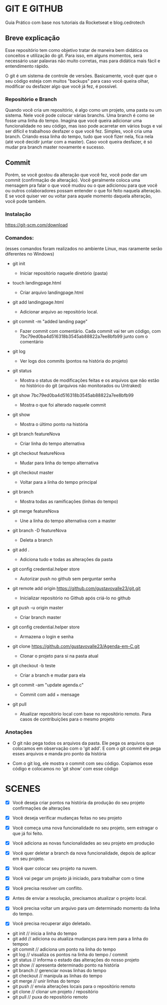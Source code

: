 # GIT E GITHUB

Guia Prático com base nos tutoriais da Rocketseat e blog.cedrotech


## Breve explicação
Esse repositório tem como objetivo tratar de maneira bem didática os conceitos e utilização do git. Para isso, em alguns momentos, será necessário usar palavras não muito corretas, mas para didática mais fácil e entendimento rápido.

O git é um sistema de controle de versões. Basicamente, você quer que o seu código esteja com muitos "backups" para caso você queira olhar, modificar ou desfazer algo que você já fez, é possível. 

### Repositório e Branch
Quando você cria um repositório, é algo como um projeto, uma pasta ou um sistema. Nele você pode colocar várias branchs. Uma branch é como se fosse uma linha do tempo. Imagina que você queira adicionar uma funcionalidade no seu código, mas isso pode acarretar em vários bugs e vai ser difícil e trabalhoso desfazer o que você fez. Simples, você cria uma branch. Criando essa linha do tempo, tudo que você fizer nela, fica nela (até você decidir juntar com a master). Caso você queira desfazer, é só mudar pra branch master novamente e sucesso.
## Commit
Porém, se você gostou da alteração que você fez, você pode dar um commit (confirmação de alteração). Você geralmente coloca uma mensagem pra falar o que você mudou ou o que adicionou para que você ou outros colaboradores possam entender o que foi feito naquela alteração. E se você quiser ver ou voltar para aquele momento daquela alteração, você pode também.


### Instalação

https://git-scm.com/download

### Comandos:
(esses comandos foram realizados no ambiente Linux, mas raramente serão diferentes no Windows)


- git init
    - Iniciar repositório naquele diretório (pasta)
- touch landingpage.html
    - Criar arquivo landingpage.html
- git add landingpage.html
    - Adicionar arquivo ao repositório local.
- git commit -m "added landing page"
    - Fazer commit com comentário. Cada commit vai ter um código, com 7bc79ed0ba4d516318b3545ab88822a7ee8bfb99 junto com o comentário
- git log
    - Ver logs dos commits (pontos na história do projeto)
- git status
    - Mostra o status de modificações feitas e os arquivos que não estão no histórico do git (arquivos não monitorados ou Untraked)
- git show 7bc79ed0ba4d516318b3545ab88822a7ee8bfb99
    - Mostra o que foi alterado naquele commit
- git show
    - Mostra o último ponto na história
- git branch featureNova
    - Criar linha do tempo alternativa
- git checkout featureNova
    - Mudar para linha do tempo alternativa
- git checkout master
    - Voltar para a linha do tempo principal
- git branch
    - Mostra todas as ramificações (linhas do tempo)
- git merge featureNova
    - Une a linha do tempo alternativa com a master
- git branch -D featureNova
    - Deleta a branch

- git add .
    - Adiciona tudo e todas as alterações da pasta
- git config credential.helper store
    - Autorizar push no github sem perguntar senha

- git remote add origin https://github.com/gustavovalle23/git.git
    - Inicializar repositório no Github após criá-lo no github
- git push -u origin master
    - Criar branch master

- git config credential.helper store
    - Armazena o login e senha

- git clone https://github.com/gustavovalle23/Agenda-em-C.git
    - Clonar o projeto para si na pasta atual

- git checkout -b teste
    - Criar a branch e mudar para ela

- git commit -am "update agenda.c"
    - Commit com add + mensage

- git pull
    - Atualizar repositório local com base no repositório remoto. Para casos de contribuições para o mesmo projeto


### Anotações
*   O git não pega todos os arquivos da pasta. Ele pega os arquivos que colocamos em observação com o 'git add'. E com o git commit ele pega esses arquivos e manda pro ponto da história

* Com o git log, ele mostra o commit com seu código. Copiamos esse código e colocamos no 'git show' com esse código


# SCENES

- [x] Você deseja criar pontos na história da produção do seu projeto
confirmações de alterações
- [x] Você deseja verificar mudanças feitas no seu projeto

- [x] Você começa uma nova funcionalidade no seu projeto, sem estragar o que já foi feito.

- [x] Você adiciona as novas funcionalidades ao seu projeto em produção

- [x] Você quer deletar a branch da nova funcionalidade, depois de aplicar em seu projeto.

- [x] Você quer colocar seu projeto na nuvem.

- [x] Você vai pegar um projeto já iniciado, para trabalhar com o time

- [x] Você precisa resolver um conflito.

- [x] Antes de enviar a resolução, precisamos atualizar o projeto local.

- [x] Você precisa voltar um arquivo para um determinado momento da linha do tempo.

- [x] Você precisa recuperar algo deletado.

*    git init // inicia a linha do tempo
*    git add // adiciona ou atualiza mudanças para irem para a linha do tempoo
*    git commit // adiciona um ponto na linha do tempo
*    git log // visualiza os pontos na linha do tempo / commit
*    git status // informa o estado das alterações do nosso projeto
*    git show // apresenta determinado ponto na história
*    git branch // gerenciar novas linhas do tempo
*    git checkout // manipula as linhas do tempo
*    git merge // unir linhas do tempo
*    git push // envia alterações locais para o repositório remoto
*    git clone // clonar um projeto / repositório
*    git pull // puxa do repositório remoto
